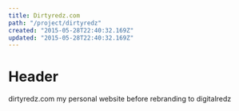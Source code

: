 ```yaml
---
title: Dirtyredz.com
path: "/project/dirtyredz"
created: "2015-05-28T22:40:32.169Z"
updated: "2015-05-28T22:40:32.169Z"
---
```

# Header
dirtyredz.com my personal website before rebranding to digitalredz
